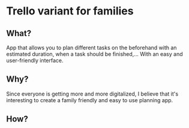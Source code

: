 # Trello variant for families

## What?

App that allows you to plan different tasks on the beforehand with an estimated duration, when a task should be finished,...
With an easy and user-friendly interface.

## Why?

Since everyone is getting more and more digitalized, I believe that it's interesting to create a family friendly and easy to use planning app.

## How?
